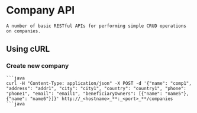 # Company API

	A number of basic RESTful APIs for performing simple CRUD operations on companies.
	
## Using cURL

### Create new company

	```java
	curl -H "Content-Type: application/json" -X POST -d '{"name": "comp1", "address": "addr1", "city": "city1", "country": "country1", "phone": "phone1", "email": "email1", "beneficiaryOwners": [{"name": "name5"}, {"name": "name6"}]}' http://_<hostname>_**:_<port>_**/companies
	```java

